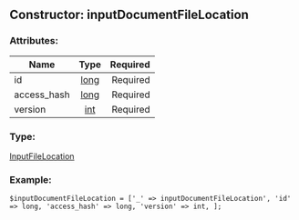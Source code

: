 ## Constructor: inputDocumentFileLocation  

### Attributes:

| Name     |    Type       | Required |
|----------|:-------------:|---------:|
|id|[long](../types/long.md) | Required|
|access\_hash|[long](../types/long.md) | Required|
|version|[int](../types/int.md) | Required|
### Type: 

[InputFileLocation](../types/InputFileLocation.md)
### Example:

```
$inputDocumentFileLocation = ['_' => inputDocumentFileLocation', 'id' => long, 'access_hash' => long, 'version' => int, ];
```